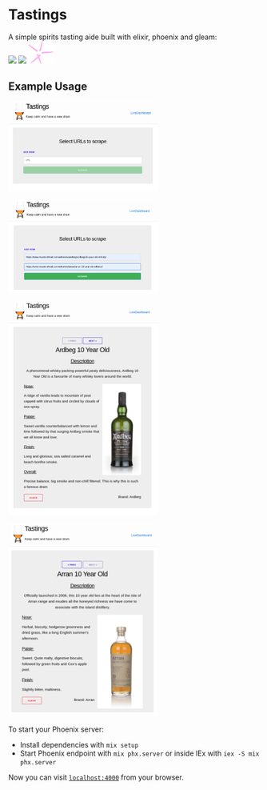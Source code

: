 # Tastings

A simple spirits tasting aide built with elixir, phoenix and gleam:
<br/>
<img
  src="https://hexdocs.pm/elixir/assets/logo.png"
  width="50em"
/>
<img
  src="https://hexdocs.pm/phoenix/assets/logo.png"
  width="50em"
/>
<img
  src="https://raw.githubusercontent.com/gleam-lang/website/main/images/lucy-pink-2.svg"
  width="50em"
/>

## Example Usage

<img src="https://raw.githubusercontent.com/TanklesXL/tastings/main/assets/static/images/tastings.png"
width="300em"/>

<img src="https://raw.githubusercontent.com/TanklesXL/tastings/main/assets/static/images/tastings_input.png"
width="300em"/>

<img src="https://raw.githubusercontent.com/TanklesXL/tastings/main/assets/static/images/tastings_ardbeg.png"
width="300em"/>

<img src="https://raw.githubusercontent.com/TanklesXL/tastings/main/assets/static/images/tastings_arran.png"
width="300em"/>

To start your Phoenix server:

- Install dependencies with `mix setup`
- Start Phoenix endpoint with `mix phx.server` or inside IEx with `iex -S mix phx.server`

Now you can visit [`localhost:4000`](http://localhost:4000) from your browser.
